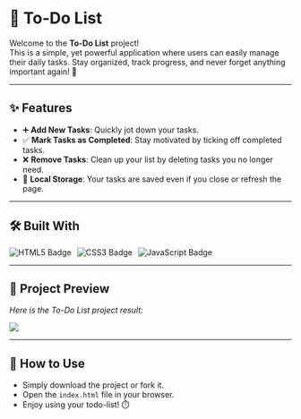# 📝 To-Do List

Welcome to the **To-Do List** project!  
This is a simple, yet powerful application where users can easily manage their daily tasks. Stay organized, track progress, and never forget anything important again! 🚀

---

## ✨ Features

- ➕ **Add New Tasks**: Quickly jot down your tasks.
- ✅ **Mark Tasks as Completed**: Stay motivated by ticking off completed tasks.
- ❌ **Remove Tasks**: Clean up your list by deleting tasks you no longer need.
- 💾 **Local Storage**: Your tasks are saved even if you close or refresh the page.

---

## 🛠️ Built With

<div style="display: flex; gap: 10px;">
  <img src="https://img.shields.io/badge/HTML5-E34F26?style=for-the-badge&logo=html5&logoColor=white" alt="HTML5 Badge" />
  <img src="https://img.shields.io/badge/CSS3-1572B6?style=for-the-badge&logo=css3&logoColor=white" alt="CSS3 Badge" />
  <img src="https://img.shields.io/badge/JavaScript-F7DF1E?style=for-the-badge&logo=javascript&logoColor=black" alt="JavaScript Badge" />
</div>

---

## 📸 Project Preview

*Here is the To-Do List project result:*

<img src="https://github.com/user-attachments/assets/6924b6df-928c-4320-adb8-8515cf5053a7" />

---

## 📂 How to Use

- Simply download the project or fork it.
- Open the `index.html` file in your browser.
- Enjoy using your todo-list! ⏱️
